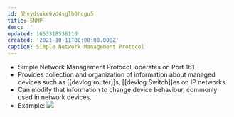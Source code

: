 ```yaml
---
id: 6hvydsuke9vd4sglh0hcgu5
title: SNMP
desc: ''
updated: 1653318536110
created: '2021-10-11T00:00:00.000Z'
caption: Simple Network Management Protocol
---
```


- Simple Network Management Protocol, operates on Port 161
- Provides collection and organization of information about managed devices such as [[devlog.router]]s, [[devlog.Switch]]es on IP networks.
- Can modify that information to change device behaviour, commonly used in network devices.
- Example: ![](https://raw.githubusercontent.com/zubayrrr/twiki/main/bin/image.ceo7i09nr2k.png)
